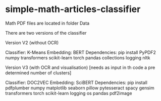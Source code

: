 # simple-math-articles-classifier

 Math PDF files are located in folder Data

There are two versions of the classifier

Version V2 (without OCR)
 
  Classifier: K-Means
  Embedding: BERT
  Dependencies: pip install PyPDF2 numpy transformers scikit-learn torch pandas collections logging nltk

Version V3 (with OCR and visualisation) [needs as input in th code a pre determined number of clusters]  
 
  Classifier: DOC2VEC
  Embedding: SciBERT
  Dependencies: pip install pdfplumber numpy matplotlib seaborn pillow pytesseract spacy gensim transformers torch scikit-learn logging os pandas pdf2image  
